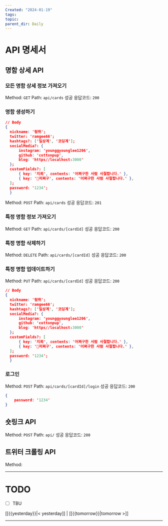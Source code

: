 ```yaml
---
Created: "2024-01-19"
tags: 
topic: 
parent_dir: Daily
---
```

# API 명세서
## 명함 상세 API
### 모든 명함 상세 정보 가져오기
Method: `GET`
Path: `api/cards`
성공 응답코드: `200`
### 명함 생성하기
```json
// Body
{
  nickname: '람쥐';
  twitter: 'ramgee66';
  hashtags?: ['일상계', '코딩계'];
  socialMedia?: {
	  instagram: 'younggyounglee1206',
	  github: 'cottonpup',
	  blog: 'https//localhost:3000'
  };
  customFields?: [
	  { key: '지뢰', contents: '어쩌구한 사람 사절합니다.' },
	  { key: '저쩌구', contents: '어쩌구한 사람 사절합니다.' },
  ];
  password: '1234';
  }
```
Method: `POST`
Path: `api/cards`
성공 응답코드: `201`

### 특정 명함 정보 가져오기
Method: `GET`
Path: `api/cards/[cardId]`
성공 응답코드: `200`

### 특정 명함 삭제하기
Method: `DELETE`
Path: `api/cards/[cardId]`
성공 응답코드: `200`

### 특정 명함 업데이트하기
Method: `PUT`
Path: `api/cards/[cardId]`
성공 응답코드: `200`
```json
// Body
{
  nickname: '람쥐';
  twitter: 'ramgee66';
  hashtags?: ['일상계', '코딩계'];
  socialMedia?: {
	  instagram: 'younggyounglee1206',
	  github: 'cottonpup',
	  blog: 'https//localhost:3000'
  };
  customFields?: [
	  { key: '지뢰', contents: '어쩌구한 사람 사절합니다.' },
	  { key: '저쩌구', contents: '어쩌구한 사람 사절합니다.' },
  ];
  password: '1234';
  }
```
### 로그인
Method: `POST`
Path: `api/cards/[cardId]/login`
성공 응답코드: `200`
```json
{
	password: '1234'
}
```

## 숏링크 API
Method: `POST`
Path: `api/`
성공 응답코드: `200`
## 트위터 크롤링 API
Method: 

----
# TODO
- [ ] TBU 
  
[[{{yesterday}}|< yesterday]] | [[{{tomorrow}}|tomorrow >]]  
  
---  
